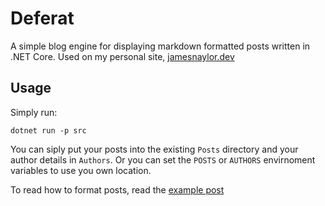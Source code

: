 # Deferat

A simple blog engine for displaying markdown formatted posts written in .NET Core. Used on my personal site, [jamesnaylor.dev](https://jamesnaylor.dev)

## Usage

Simply run:

```
dotnet run -p src
```

You can siply put your posts into the existing `Posts` directory and your author details in `Authors`. Or you can set the `POSTS` or `AUTHORS` envirnoment variables to use you own location.

To read how to format posts, read the [example post](/Posts/example-post/index.md)